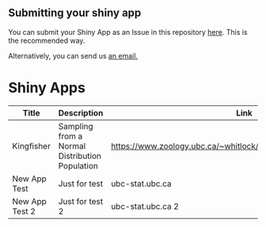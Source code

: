 ## Submitting your shiny app

You can submit your Shiny App as an Issue in this repository [here](https://github.com/UBC-STAT/shiny-apps/issues/new/choose). This is the recommended way.

Alternatively, you can send us <a href="mailto:asda@mail.com?subject=Shiny%20App%20Submission&body=-%20AUTHORS:%0A-%20TITLE:%0A-%20MAIN%20TOPIC:%0A-%20DESCRIPTION:%20[a%20sentence%20or%20two%20describing%20the%20app]%0A-%20LINK%20TO%20DEPLOYED%20APP:%0A%0AThe%20following%20information%20is%20optional:%0A
%0A-%20LINK%20TO%20REPOSITORY:%20[for%20collaboration%20purposes%20app%20should%20be%20in%20its%20own%20repository]%0A
-%20LEVEL%20OF%20DEPLOYEMENT:%20[under%20development,%20beta%20version,%20ready%20for%20use]%0A-%20LICENSE:%20[see%20some%20licenses%20examples%20[here]https://creativecommons.org/about/cclicenses/)]%0A-%20E-MAIL%20ADDRESS:%0A-%20COURSES%20FOR%20USE:%0A
-%20PREREQUISITES:%0A-%20LEARNING%20OBJECTIVES:%20%0A
-%20ACCOMPANYING%20ACTIVITY:%20_[is%20there%20an%20activity%20related%20to%20the%20app?]_%0A-%20ADDITIONAL%20COMMENTS:%20%0A">an email.</a>



# Shiny Apps

Title | Description | Link | Tag | License | Author(s) 
------|-------------|------|-----|---------|-----------
Kingfisher  | Sampling from a Normal Distribution Population | https://www.zoology.ubc.ca/~whitlock/Kingfisher/SamplingNormal.htm | Sampling Distribution | Creative Commons Zero | Whitlock M. et al
New App Test | Just for test | ubc-stat.ubc.ca | Test | CC Test | Tester
New App Test 2 | Just for test 2 | ubc-stat.ubc.ca 2 | Test | CC Test | Tester
